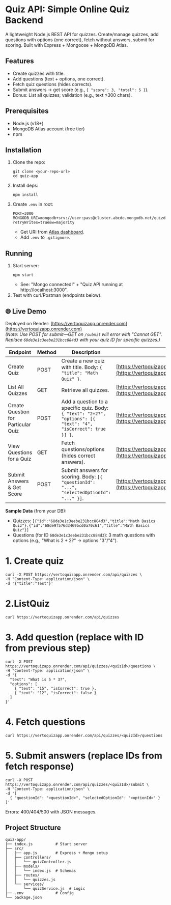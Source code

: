 # Quiz API: Simple Online Quiz Backend

A lightweight Node.js REST API for quizzes. Create/manage quizzes, add questions with options (one correct), fetch without answers, submit for scoring. Built with Express + Mongoose + MongoDB Atlas.

## Features
- Create quizzes with title.
- Add questions (text + options, one correct).
- Fetch quiz questions (hides corrects).
- Submit answers → get score (e.g., `{ "score": 3, "total": 5 }`).
- Bonus: List all quizzes; validation (e.g., text ≤300 chars).

## Prerequisites
- Node.js (v18+)
- MongoDB Atlas account (free tier)
- npm

## Installation
1. Clone the repo:
   ```
   git clone <your-repo-url>
   cd quiz-app
   ```
2. Install deps:
   ```
   npm install
   ```
3. Create `.env` in root:
   ```
   PORT=3000
   MONGODB_URI=mongodb+srv://user:pass@cluster.abcde.mongodb.net/quizdb?retryWrites=true&w=majority
   ```
   - Get URI from [Atlas dashboard](https://cloud.mongodb.com).
   - Add `.env` to `.gitignore`.

## Running
1. Start server:
   ```
   npm start
   ```
   - See: "Mongo connected!" + "Quiz API running at http://localhost:3000".
2. Test with curl/Postman (endpoints below).

## 🌐 Live Demo
Deployed on Render: [https://vertoquizapp.onrender.com](https://vertoquizapp.onrender.com)  
*(Note: Use POST for submit—GET on `/submit` will error with "Cannot GET". Replace `68de3e1c3eebe231bcc884d3` with your quiz ID for specific quizzes.)*

| Endpoint | Method | Description | Live URL |
|----------|--------|-------------|----------|
| Create Quiz | POST | Create a new quiz with title. Body: `{ "title": "Math Quiz" }`. | [https://vertoquizapp.onrender.com/api/quizzes](https://vertoquizapp.onrender.com/api/quizzes) |
| List All Quizzes | GET | Retrieve all quizzes. | [https://vertoquizapp.onrender.com/api/quizzes](https://vertoquizapp.onrender.com/api/quizzes) |
| Create Question for Particular Quiz | POST | Add a question to a specific quiz. Body: `{ "text": "2+2?", "options": [{ "text": "4", "isCorrect": true }] }`. | [https://vertoquizapp.onrender.com/api/quizzes/68de3e1c3eebe231bcc884d3/questions](https://vertoquizapp.onrender.com/api/quizzes/68de3e1c3eebe231bcc884d3/questions) |
| View Questions for a Quiz | GET | Fetch questions/options (hides correct answers). | [https://vertoquizapp.onrender.com/api/quizzes/68de3e1c3eebe231bcc884d3/questions](https://vertoquizapp.onrender.com/api/quizzes/68de3e1c3eebe231bcc884d3/questions) |
| Submit Answers & Get Score | POST | Submit answers for scoring. Body: `[{ "questionId": "...", "selectedOptionId": "..." }]`. | [https://vertoquizapp.onrender.com/api/quizzes/68de3e1c3eebe231bcc884d3/submit](https://vertoquizapp.onrender.com/api/quizzes/68de3e1c3eebe231bcc884d3/submit) |

**Sample Data** (from your DB):
- Quizzes: `[{"id":"68de3e1c3eebe231bcc884d3","title":"Math Basics Quiz"},{"id":"68de9f576d3469bcd0a70c61","title":"Math Basics Quiz"}]`
- Questions (for ID `68de3e1c3eebe231bcc884d3`): 3 math questions with options (e.g., "What is 2 + 2?" → options "3"/"4").

# 1. Create quiz
```
curl -X POST https://vertoquizapp.onrender.com/api/quizzes \
-H "Content-Type: application/json" \
-d '{"title":"Test"}'
```
# 2.ListQuiz
```
curl https://vertoquizapp.onrender.com/api/quizzes
```

# 3. Add question (replace <quizId> with ID from previous step)
```
curl -X POST https://vertoquizapp.onrender.com/api/quizzes/<quizId>/questions \
-H "Content-Type: application/json" \
-d '{
  "text": "What is 5 * 3?",
  "options": [
    { "text": "15", "isCorrect": true },
    { "text": "12", "isCorrect": false }
  ]
}'
```
# 4. Fetch questions
```
curl https://vertoquizapp.onrender.com/api/quizzes/<quizId>/questions
```
# 5. Submit answers (replace IDs from fetch response)
```
curl -X POST https://vertoquizapp.onrender.com/api/quizzes/<quizId>/submit \
-H "Content-Type: application/json" \
-d '[
  { "questionId": "<questionId>", "selectedOptionId": "<optionId>" }
]'
```

Errors: 400/404/500 with JSON messages.

## Project Structure
```
quiz-app/
├── index.js          # Start server
├── src/
│   ├── app.js        # Express + Mongo setup
│   ├── controllers/
│   │   └── quizController.js
│   ├── models/
│   │   └── index.js  # Schemas
│   ├── routes/
│   │   └── quizzes.js
│   └── services/
│       └── quizService.js  # Logic
├── .env              # Config
└── package.json
```
